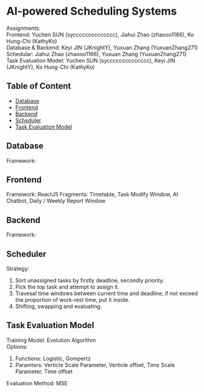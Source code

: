 # AI-powered Scheduling Systems

Assignments: <br>
Frontend: Yuchen SUN (sycccccccccccccc), Jiahui Zhao (zhaooo1166), Ko Hung-Chi (KathyKo) <br>
Database & Backend: Keyi JIN (JKnightY), Yuxuan Zhang (YuxuanZhang271) <br>
Schedular: Jiahui Zhao (zhaooo1166), Yuxuan Zhang (YuxuanZhang271) <br>
Task Evaluation Model: Yuchen SUN (sycccccccccccccc), Keyi JIN (JKnightY), Ko Hung-Chi (KathyKo)

## Table of Content
- [Database](#database)
- [Frontend](#frontend)
- [Backend](#backend)
- [Scheduler](#scheduler)
- [Task Evaluation Model](#task-evaluation-model)

## Database
Framework: 

## Frontend
Framework: ReactJS
Fragments: Timetable, Task Modify Window, AI Chatbot, Daily / Weekly Report Window

## Backend
Framework: 

## Scheduler
Strategy: 
1. Sort unassigned tasks by firstly deadline, secondly priority. <br>
2. Pick the top task and attempt to assign it.  <br>
3. Travesal time windows between current time and deadline, if not exceed the proportion of work-rest time, put it inside. <br>
4. Shifting, swapping and evaluating. 

## Task Evaluation Model
Training Model: Evolution Algorithm <br>
Options: <br>
1. Functions: Logistic, Gompertz<br>
2. Paramters: Verticle Scale Parameter, Verticle offset, Time Scale Parameter, Time offset <br>

Evaluation Method: MSE